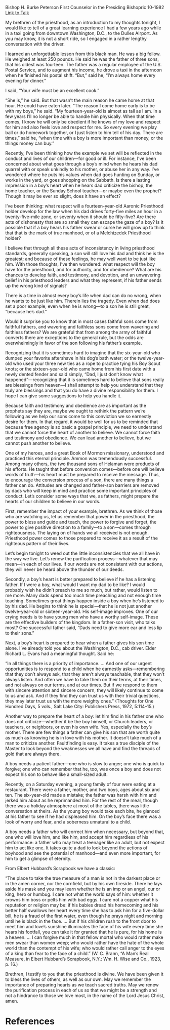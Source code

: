 Bishop H. Burke Peterson
First Counselor in the Presiding Bishopric
10-1982
[Link to Talk](https://www.churchofjesuschrist.org/study/general-conference/1982/10/prepare-the-heart-of-your-son?lang=eng)

My brethren of the priesthood, as an introduction to my thoughts tonight, I would like to tell of a great learning experience I had a few years ago while in a taxi going from downtown Washington, D.C., to the Dulles Airport. As you may know, it is not a short ride, so I engaged in a rather lengthy conversation with the driver.

I learned an unforgettable lesson from this black man. He was a big fellow. He weighed at least 250 pounds. He said he was the father of three sons, that his oldest was fourteen. The father was a regular employee of the U.S. Postal Service, and to augment his income, he drove a taxi in the afternoon when he finished his postal shift. “But,” said he, “I’m always home every evening for dinner.”

I said, “Your wife must be an excellent cook.”

“She is,” he said. But that wasn’t the main reason he came home at that hour. He could have eaten later. “The reason I come home early is to be with my boys,” he said. “My fourteen-year-old is almost as tall as I am. In a few years I’ll no longer be able to handle him physically. When that time comes, I know he will only be obedient if he knows of my love and respect for him and also feels love and respect for me. So every evening we play ball or do homework together, or I just listen to him tell of his day. There are times,” said he, “when time with a boy is more important than money, or the things money can buy.”

Recently, I’ve been thinking how the example we set will be reflected in the conduct and lives of our children—for good or ill. For instance, I’ve been concerned about what goes through a boy’s mind when he hears his dad quarrel with or speak unkindly to his mother, or abuse her in any way. I’ve wondered where he puts his values when dad goes hunting on Sunday, or works in the yard, or goes shopping on the Sabbath. Is there a lasting impression in a boy’s heart when he hears dad criticize the bishop, the home teacher, or the Sunday School teacher—or maybe even the prophet? Though it may be ever so slight, does it have an effect?

I’ve been thinking: what respect will a fourteen-year-old Aaronic Priesthood holder develop for the law when his dad drives forty-five miles an hour in a twenty-five-mile zone, or seventy when it should be fifty-five? Are there acts of dishonesty that are so small they can escape the gaze of a boy? Is it possible that if a boy hears his father swear or curse he will grow up to think that that is the mark of true manhood, or of a Melchizedek Priesthood holder?

I believe that through all these acts of inconsistency in living priesthood standards, generally speaking, a son will still love his dad and think he is the greatest; and because of these feelings, he may well want to be just like him. With those thoughts, I’ve then wondered: what respect will the boy have for the priesthood, and for authority, and for obedience? What are his chances to develop faith, and testimony, and devotion, and an unwavering belief in his priesthood leaders and what they represent, if his father sends up the wrong kind of signals?

There is a time in almost every boy’s life when dad can do no wrong, when he wants to be just like him. Therein lies the tragedy. Even when dad does set a poor example, even when he is wrong—to a son he is still great, “because he’s dad.”

Would it surprise you to know that in most cases faithful sons come from faithful fathers, and wavering and faithless sons come from wavering and faithless fathers? We are grateful that from among the army of faithful converts there are exceptions to the general rule, but the odds are overwhelmingly in favor of the son following his father’s example.

Recognizing that it is sometimes hard to imagine that the six-year-old who dumped your favorite aftershave in his dog’s bath water; or the twelve-year-old who used your three new ties as a rope to practice tying his Boy Scout knots; or the sixteen-year-old who came home from his first date with a newly dented fender and said simply, “Dad, I just don’t know what happened”—recognizing that it is sometimes hard to believe that sons really are blessings from heaven—I shall attempt to help you understand that they truly are blessings and that you do have a divine responsibility for them. I hope I can give some suggestions to help you handle it.

Because faith and testimony and obedience are as important as the prophets say they are, maybe we ought to rethink the pattern we’re following as we help our sons come to this conviction we so earnestly desire for them. In that regard, it would be well for us to be reminded that because free agency is so basic a gospel principle, we need to understand that we cannot force the heart of another to believe. We cannot force faith and testimony and obedience. We can lead another to believe, but we cannot push another to believe.



One of my heroes, and a great Book of Mormon missionary, understood and practiced this eternal principle. Ammon was tremendously successful. Among many others, the two thousand sons of Helaman were products of his efforts. He taught that before conversion comes—before one will believe words of truth—his heart must be prepared to receive the message. Thus, to encourage the conversion process of a son, there are many things a father can do. Attitudes are changed and father-son barriers are removed by dads who will keep in mind and practice some important principles of conduct. Let’s consider some ways that we, as fathers, might prepare the hearts of our children to believe in our words.

First, remember the impact of your example, brethren. As we think of those who are watching us, let us remember that power in the priesthood, the power to bless and guide and teach, the power to forgive and forget, the power to give positive direction to a family—to a son—comes through righteousness. The laying on of hands we all received is not enough. Priesthood power comes to those prepared to receive it as a result of the righteous pattern of their lives.

Let’s begin tonight to weed out the little inconsistencies that we all have in the way we live. Let’s renew the purification process—whatever that may mean—in each of our lives. If our words are not consistent with our actions, they will never be heard above the thunder of our deeds.

Secondly, a boy’s heart is better prepared to believe if he has a listening father. If I were a boy, what would I want my dad to be like? I would probably wish he didn’t preach to me so much, but rather, would listen to me more. Many dads spend too much time preaching and not enough time teaching. Sometimes great things happen inside a boy when he’s listened to by his dad. He begins to think he is special—that he is not just another twelve-year-old or sixteen-year-old. His self-image improves. One of our crying needs is to have young men who have a worthy self-image. These are the effective builders of the kingdom. In a father-son visit, who talks most? One successful father said, “Dads need to give more ear and less lip to their sons.”

Next, a boy’s heart is prepared to hear when a father gives his son time alone. I’ve already told you about the Washington, D.C., cab driver. Elder Richard L. Evans had a meaningful thought. Said he:

“In all things there is a priority of importance. … And one of our urgent opportunities is to respond to a child when he earnestly asks—remembering that they don’t always ask, that they aren’t always teachable, that they won’t always listen. And often we have to take them on their terms, at their times, and not always on our terms, and at our times. But if we respond to them with sincere attention and sincere concern, they will likely continue to come to us and ask. And if they find they can trust us with their trivial questions, they may later trust us with the more weighty ones.” (Thoughts for One Hundred Days, 5 vols., Salt Lake City: Publishers Press, 1972, 5:114–15.)

Another way to prepare the heart of a boy: let him find in his father one who does not criticize—whether it be the boy himself, or Church leaders, or teachers, or neighbors, or even his own wife. Yes, especially the boy’s mother. There are few things a father can give his son that are worth quite as much as knowing he is in love with his mother. It doesn’t take much of a man to criticize another. Faultfinding is easy. It takes a true disciple of the Master to look beyond the weaknesses we all have and find the threads of gold that are always there.

A boy needs a patient father—one who is slow to anger; one who is quick to forgive; one who can remember that he, too, was once a boy and does not expect his son to behave like a small-sized adult.

Recently, on a Saturday evening, a young family of four were eating at a restaurant. There were a father, mother, and two boys, ages about six and ten. The six-year-old made a mistake; the father was harsh with him and jerked him about as he reprimanded him. For the rest of the meal, though there was a holiday atmosphere at most of the tables, there was little conversation at theirs. As the young boy would take each bite, he glanced at his father to see if he had displeased him. On the boy’s face there was a look of worry and fear, and a soberness unnatural to a child.

A boy needs a father who will correct him when necessary, but beyond that, one who will love him, and like him, and accept him regardless of his performance: a father who may treat a teenager like an adult, but not expect him to act like one. It takes quite a dad to look beyond the actions of boyhood and see the potential of manhood—and even more important, for him to get a glimpse of eternity.

From Elbert Hubbard’s Scrapbook we have a classic:

“The place to take the true measure of a man is not in the darkest place or in the amen corner, nor the cornfield, but by his own fireside. There he lays aside his mask and you may learn whether he is an imp or an angel, cur or king, hero or humbug. I care not what the world says of him: whether it crowns him boss or pelts him with bad eggs. I care not a copper what his reputation or religion may be: if his babies dread his homecoming and his better half swallows her heart every time she has to ask him for a five-dollar bill, he is a fraud of the first water, even though he prays night and morning until he is black in the face. … But if his children rush to the front door to meet him and love’s sunshine illuminates the face of his wife every time she hears his footfall, you can take it for granted that he is pure, for his home is a heaven. … I can forgive much in that fellow mortal who would rather make men swear than women weep; who would rather have the hate of the whole world than the contempt of his wife; who would rather call anger to the eyes of a king than fear to the face of a child.” (W. C. Brann, “A Man’s Real Measure, in Elbert Hubbard’s Scrapbook, N.Y.: Wm. H. Wise and Co., 1923, p. 16.)

Brethren, I testify to you that the priesthood is divine. We have been given it to bless the lives of others, as well as our own. May we remember the importance of preparing hearts as we teach sacred truths. May we renew the purification process in each of us so that we might be a strength and not a hindrance to those we love most, in the name of the Lord Jesus Christ, amen.

# References
